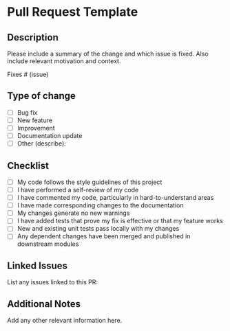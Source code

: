 # Pull Request Template

## Description

Please include a summary of the change and which issue is fixed. Also include relevant motivation and
context.

Fixes # (issue)

## Type of change

- [ ] Bug fix
- [ ] New feature
- [ ] Improvement
- [ ] Documentation update
- [ ] Other (describe):

## Checklist

- [ ] My code follows the style guidelines of this project
- [ ] I have performed a self-review of my code
- [ ] I have commented my code, particularly in hard-to-understand areas
- [ ] I have made corresponding changes to the documentation
- [ ] My changes generate no new warnings
- [ ] I have added tests that prove my fix is effective or that my feature works
- [ ] New and existing unit tests pass locally with my changes
- [ ] Any dependent changes have been merged and published in downstream modules

## Linked Issues

List any issues linked to this PR:

## Additional Notes

Add any other relevant information here.
